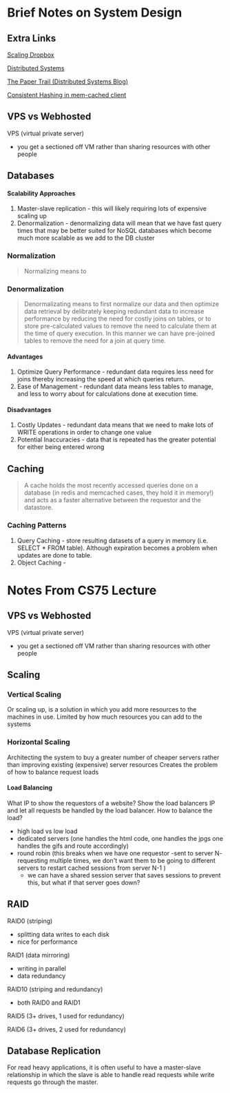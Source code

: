# Brief Notes on System Design
## Extra Links
[Scaling Dropbox](https://www.youtube.com/watch?v=PE4gwstWhmc&t=1s)

[Distributed Systems](https://www.youtube.com/watch?v=Y6Ev8GIlbxc&t=0s)

[The Paper Trail (Distributed Systems Blog)](https://www.the-paper-trail.org/)

[Consistent Hashing in mem-cached client](https://www.mikeperham.com/2009/01/14/consistent-hashing-in-memcache-client/)
## VPS vs Webhosted
VPS (virtual private server)
- you get a sectioned off VM rather than sharing resources with other people

## Databases
#### Scalability Approaches
1. Master-slave replication - this will likely requiring lots of expensive scaling up
2. Denormalization - denormalizing data will mean that we have fast query times that may be better suited for NoSQL databases which become much more scalable as we add to the DB cluster
### Normalization
> Normalizing means to 
### Denormalization
> Denormalizating means to first normalize our data and then optimize data retrieval by delibrately keeping redundant data to increase performance by reducing the need for costly joins on tables, or to store pre-calculated values to remove the need to calculate them at the time of query execution.
In this manner we can have pre-joined tables to remove the need for a join at query time.
#### Advantages
1. Optimize Query Performance - redundant data requires less need for joins thereby increasing the speed at which queries return.
2. Ease of Management - redundant data means less tables to manage, and less to worry about for calculations done at execution time.
#### Disadvantages
1. Costly Updates - redundant data means that we need to make lots of WRITE operations in order to change one value
2. Potential Inaccuracies - data that is repeated has the greater potential for either being entered wrong
## Caching
> A cache holds the most recently accessed queries done on a database (in redis and memcached cases, they hold it in memory!) and acts as a faster alternative between the requestor and the datastore.
### Caching Patterns
1. Query Caching - store resulting datasets of a query in memory (i.e. SELECT * FROM table). Although expiration becomes a problem when updates are done to table.
2. Object Caching - 

# Notes From CS75 Lecture
## VPS vs Webhosted
VPS (virtual private server)
- you get a sectioned off VM rather than sharing resources with other people
## Scaling
### Vertical Scaling
Or scaling up, is a solution in which you add more resources to the machines in use. Limited by how much resources you can add to the systems
### Horizontal Scaling
Architecting the system to buy a greater number of cheaper servers rather than improving existing (expensive) server resources
Creates the problem of how to balance request loads
#### Load Balancing
What IP to show the requestors of a website? Show the load balancers IP and let all requests be handled by the load balancer.
How to balance the load?
- high load vs low load
- dedicated servers (one handles the html code, one handles the jpgs one handles the gifs and route accordingly)
- round robin (this breaks when we have one requestor -sent to server N- requesting multiple times, we don't want them to be going to different servers to restart cached sessions from server N-1 )
    - we can have a shared session server that saves sessions to prevent this, but what if that server goes down?

## RAID
RAID0 (striping)
- splitting data writes to each disk 
- nice for performance

RAID1 (data mirroring)
- writing in parallel
- data redundancy

RAID10 (striping and redundancy)
- both RAID0 and RAID1

RAID5 (3+ drives, 1 used for redundancy)

RAID6 (3+ drives, 2 used for redundancy)
## Database Replication
For read heavy applications, it is often useful to have a master-slave relationship in which the slave is able to handle read requests while write requests go through the master.
